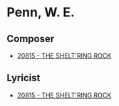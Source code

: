 # Penn, W. E.

## Composer

- [20815 - THE SHELT'RING ROCK](/hymns/20815.md)

## Lyricist

- [20815 - THE SHELT'RING ROCK](/hymns/20815.md)


